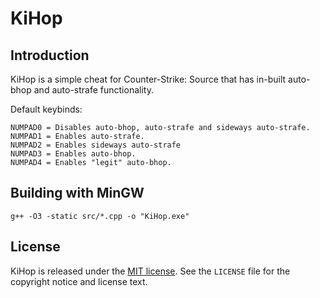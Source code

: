 KiHop
=====

Introduction
------------

KiHop is a simple cheat for Counter-Strike: Source that has in-built auto-bhop and auto-strafe functionality.

Default keybinds:

	NUMPAD0 = Disables auto-bhop, auto-strafe and sideways auto-strafe.
	NUMPAD1 = Enables auto-strafe.
	NUMPAD2 = Enables sideways auto-strafe
	NUMPAD3 = Enables auto-bhop.
	NUMPAD4 = Enables "legit" auto-bhop.

Building with MinGW
--------

	g++ -O3 -static src/*.cpp -o "KiHop.exe"

License
-------

KiHop is released under the [MIT license][mit]. See the `LICENSE` file for the copyright notice and license text.

[mit]: http://en.wikipedia.org/wiki/MIT_License